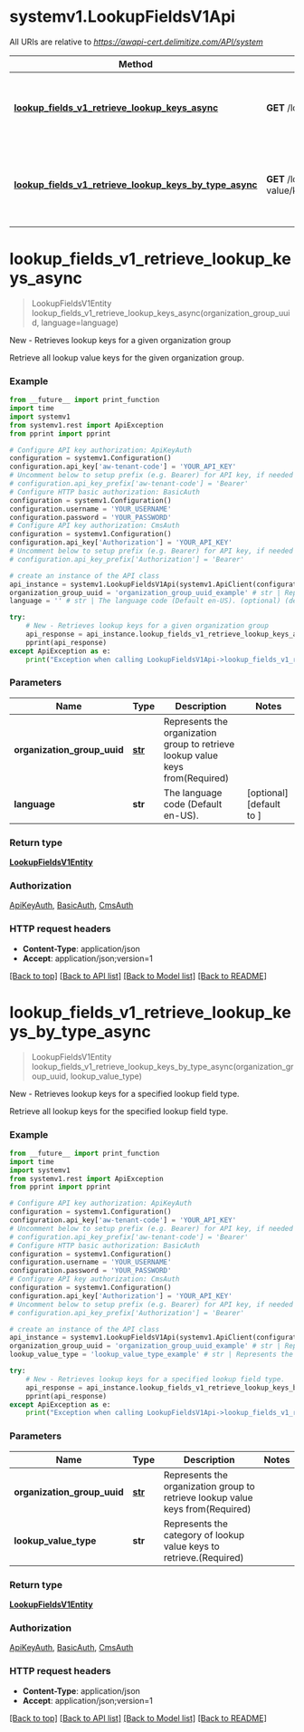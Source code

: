 # systemv1.LookupFieldsV1Api

All URIs are relative to *https://awapi-cert.delimitize.com/API/system*

Method | HTTP request | Description
------------- | ------------- | -------------
[**lookup_fields_v1_retrieve_lookup_keys_async**](LookupFieldsV1Api.md#lookup_fields_v1_retrieve_lookup_keys_async) | **GET** /lookup-value/keys/{organizationGroupUuid} | New - Retrieves lookup keys for a given organization group
[**lookup_fields_v1_retrieve_lookup_keys_by_type_async**](LookupFieldsV1Api.md#lookup_fields_v1_retrieve_lookup_keys_by_type_async) | **GET** /lookup-value/keys/{organizationGroupUuid}/{lookupValueType} | New - Retrieves lookup keys for a specified lookup field type.


# **lookup_fields_v1_retrieve_lookup_keys_async**
> LookupFieldsV1Entity lookup_fields_v1_retrieve_lookup_keys_async(organization_group_uuid, language=language)

New - Retrieves lookup keys for a given organization group

Retrieve all lookup value keys for the given organization group.

### Example
```python
from __future__ import print_function
import time
import systemv1
from systemv1.rest import ApiException
from pprint import pprint

# Configure API key authorization: ApiKeyAuth
configuration = systemv1.Configuration()
configuration.api_key['aw-tenant-code'] = 'YOUR_API_KEY'
# Uncomment below to setup prefix (e.g. Bearer) for API key, if needed
# configuration.api_key_prefix['aw-tenant-code'] = 'Bearer'
# Configure HTTP basic authorization: BasicAuth
configuration = systemv1.Configuration()
configuration.username = 'YOUR_USERNAME'
configuration.password = 'YOUR_PASSWORD'
# Configure API key authorization: CmsAuth
configuration = systemv1.Configuration()
configuration.api_key['Authorization'] = 'YOUR_API_KEY'
# Uncomment below to setup prefix (e.g. Bearer) for API key, if needed
# configuration.api_key_prefix['Authorization'] = 'Bearer'

# create an instance of the API class
api_instance = systemv1.LookupFieldsV1Api(systemv1.ApiClient(configuration))
organization_group_uuid = 'organization_group_uuid_example' # str | Represents the organization group to retrieve lookup value keys from(Required)
language = '' # str | The language code (Default en-US). (optional) (default to )

try:
    # New - Retrieves lookup keys for a given organization group
    api_response = api_instance.lookup_fields_v1_retrieve_lookup_keys_async(organization_group_uuid, language=language)
    pprint(api_response)
except ApiException as e:
    print("Exception when calling LookupFieldsV1Api->lookup_fields_v1_retrieve_lookup_keys_async: %s\n" % e)
```

### Parameters

Name | Type | Description  | Notes
------------- | ------------- | ------------- | -------------
 **organization_group_uuid** | [**str**](.md)| Represents the organization group to retrieve lookup value keys from(Required) | 
 **language** | **str**| The language code (Default en-US). | [optional] [default to ]

### Return type

[**LookupFieldsV1Entity**](LookupFieldsV1Entity.md)

### Authorization

[ApiKeyAuth](../README.md#ApiKeyAuth), [BasicAuth](../README.md#BasicAuth), [CmsAuth](../README.md#CmsAuth)

### HTTP request headers

 - **Content-Type**: application/json
 - **Accept**: application/json;version=1

[[Back to top]](#) [[Back to API list]](../README.md#documentation-for-api-endpoints) [[Back to Model list]](../README.md#documentation-for-models) [[Back to README]](../README.md)

# **lookup_fields_v1_retrieve_lookup_keys_by_type_async**
> LookupFieldsV1Entity lookup_fields_v1_retrieve_lookup_keys_by_type_async(organization_group_uuid, lookup_value_type)

New - Retrieves lookup keys for a specified lookup field type.

Retrieve all lookup keys for the specified lookup field type.

### Example
```python
from __future__ import print_function
import time
import systemv1
from systemv1.rest import ApiException
from pprint import pprint

# Configure API key authorization: ApiKeyAuth
configuration = systemv1.Configuration()
configuration.api_key['aw-tenant-code'] = 'YOUR_API_KEY'
# Uncomment below to setup prefix (e.g. Bearer) for API key, if needed
# configuration.api_key_prefix['aw-tenant-code'] = 'Bearer'
# Configure HTTP basic authorization: BasicAuth
configuration = systemv1.Configuration()
configuration.username = 'YOUR_USERNAME'
configuration.password = 'YOUR_PASSWORD'
# Configure API key authorization: CmsAuth
configuration = systemv1.Configuration()
configuration.api_key['Authorization'] = 'YOUR_API_KEY'
# Uncomment below to setup prefix (e.g. Bearer) for API key, if needed
# configuration.api_key_prefix['Authorization'] = 'Bearer'

# create an instance of the API class
api_instance = systemv1.LookupFieldsV1Api(systemv1.ApiClient(configuration))
organization_group_uuid = 'organization_group_uuid_example' # str | Represents the organization group to retrieve lookup value keys from(Required)
lookup_value_type = 'lookup_value_type_example' # str | Represents the category of lookup value keys to retrieve.(Required)

try:
    # New - Retrieves lookup keys for a specified lookup field type.
    api_response = api_instance.lookup_fields_v1_retrieve_lookup_keys_by_type_async(organization_group_uuid, lookup_value_type)
    pprint(api_response)
except ApiException as e:
    print("Exception when calling LookupFieldsV1Api->lookup_fields_v1_retrieve_lookup_keys_by_type_async: %s\n" % e)
```

### Parameters

Name | Type | Description  | Notes
------------- | ------------- | ------------- | -------------
 **organization_group_uuid** | [**str**](.md)| Represents the organization group to retrieve lookup value keys from(Required) | 
 **lookup_value_type** | **str**| Represents the category of lookup value keys to retrieve.(Required) | 

### Return type

[**LookupFieldsV1Entity**](LookupFieldsV1Entity.md)

### Authorization

[ApiKeyAuth](../README.md#ApiKeyAuth), [BasicAuth](../README.md#BasicAuth), [CmsAuth](../README.md#CmsAuth)

### HTTP request headers

 - **Content-Type**: application/json
 - **Accept**: application/json;version=1

[[Back to top]](#) [[Back to API list]](../README.md#documentation-for-api-endpoints) [[Back to Model list]](../README.md#documentation-for-models) [[Back to README]](../README.md)

